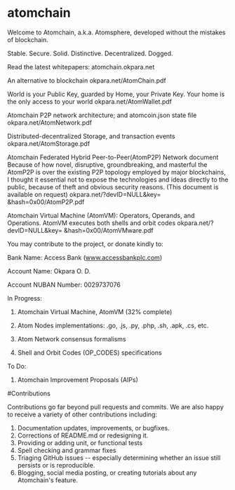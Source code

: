 # atomchain
Welcome to Atomchain, a.k.a. Atomsphere,
developed without the mistakes of blockchain.

Stable. Secure. Solid.
Distinctive. Decentralized. Dogged.

Read the latest whitepapers:
atomchain.okpara.net

An alternative to blockchain
okpara.net/AtomChain.pdf

World is your Public Key, guarded by Home, your Private Key.
Your home is the only access to your world
okpara.net/AtomWallet.pdf

Atomchain P2P network architecture; and atomcoin.json state file
okpara.net/AtomNetwork.pdf

Distributed-decentralized Storage, and transaction events
okpara.net/AtomStorage.pdf

Atomchain Federated Hybrid Peer-to-Peer(AtomP2P) Network
document 
Because of how novel, disruptive, groundbreaking, 
and masterful the AtomP2P is over the existing P2P topology employed by major blockchains, 
I thought it essential not to expose the technologies and ideas directly to the public, 
because of theft and obvious security reasons.
(This document is available on request)
okpara.net/?devID=NULL&key= &hash=0x00/AtomP2P.pdf


Atomchain Virtual Machine (AtomVM): Operators, Operands, and Operations.
AtomVM executes both shells and orbit codes
okpara.net/?devID=NULL&key= &hash=0x00/AtomVMware.pdf

You may contribute to the project, or donate kindly to: 

Bank Name: Access Bank (www.accessbankplc.com)

Account Name: Okpara O. D.

Account NUBAN Number: 0029737076

In Progress:

1. Atomchain Virtual Machine, AtomVM (32% complete)

2. Atom Nodes implementations: .go, .js, .py, .php, .sh, .apk, .cs, etc.

3. Atom Network consensus formalisms

4. Shell and Orbit Codes (OP_CODES) specifications

To Do:

1. Atomchain Improvement Proposals (AIPs)

#Contributions

Contributions go far beyond pull requests and commits. 
We are also happy to receive a variety of other contributions including:

1. Documentation updates, improvements, or bugfixes.
2. Corrections of README.md or redesigning it.
3. Providing or adding unit, or functional tests
4. Spell checking and grammar fixes
5. Triaging GitHub issues -- especially determining whether an issue still persists or is reproducible.
6. Blogging, social media posting, or creating tutorials about any Atomchain's feature.
